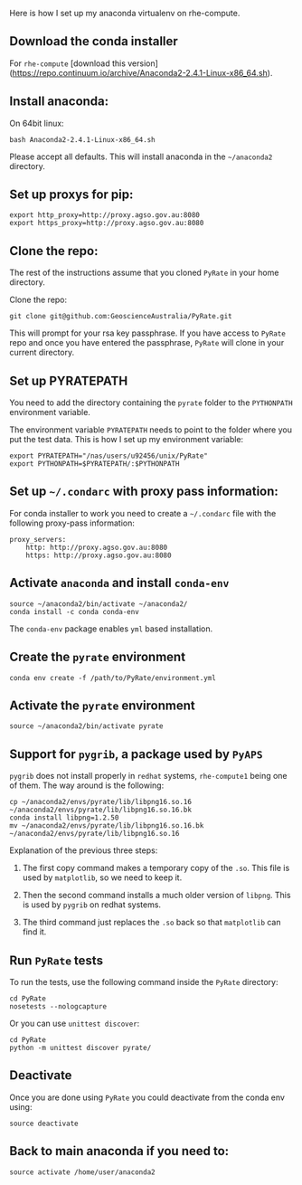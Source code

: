 Here is how I set up my anaconda virtualenv on rhe-compute.
 
## Download the conda installer

For `rhe-compute` [download this version] (https://repo.continuum.io/archive/Anaconda2-2.4.1-Linux-x86_64.sh). 

## Install anaconda:

On 64bit linux:
    
    bash Anaconda2-2.4.1-Linux-x86_64.sh

Please accept all defaults. This will install anaconda in the `~/anaconda2` directory.
 
## Set up proxys for pip:
 
    export http_proxy=http://proxy.agso.gov.au:8080
    export https_proxy=http://proxy.agso.gov.au:8080
 

## Clone the repo:

The rest of the instructions assume that you cloned `PyRate` in your home directory. 

Clone the repo:    

    git clone git@github.com:GeoscienceAustralia/PyRate.git
    
This will prompt for your rsa key passphrase. If you have access to `PyRate` repo and once you have entered the passphrase, `PyRate` will clone in your current directory. 


## Set up PYRATEPATH
You need to add the directory containing the `pyrate` folder to the `PYTHONPATH` environment variable.

The environment variable `PYRATEPATH` needs to point to the folder where you put the test data. This is how I set up my environment variable:

	export PYRATEPATH="/nas/users/u92456/unix/PyRate"
	export PYTHONPATH=$PYRATEPATH/:$PYTHONPATH
    
 
## Set up `~/.condarc` with proxy pass information:
 
For conda installer to work you need to create a `~/.condarc` file with the following proxy-pass information:
 
    proxy_servers:
        http: http://proxy.agso.gov.au:8080
        https: http://proxy.agso.gov.au:8080
        

## Activate `anaconda` and install `conda-env`

    source ~/anaconda2/bin/activate ~/anaconda2/
    conda install -c conda conda-env        

The `conda-env` package enables `yml` based installation.

## Create the `pyrate` environment
    
    conda env create -f /path/to/PyRate/environment.yml

## Activate the `pyrate` environment

    source ~/anaconda2/bin/activate pyrate

## Support for `pygrib`, a package used by `PyAPS`

`pygrib` does not install properly in `redhat` systems, `rhe-compute1` being one of them. The way around is the following:

    cp ~/anaconda2/envs/pyrate/lib/libpng16.so.16 ~/anaconda2/envs/pyrate/lib/libpng16.so.16.bk
    conda install libpng=1.2.50
    mv ~/anaconda2/envs/pyrate/lib/libpng16.so.16.bk ~/anaconda2/envs/pyrate/lib/libpng16.so.16  

Explanation of the previous three steps:
    
1. The first copy command makes a temporary copy of the `.so`. This file is used by `matplotlib`, so we need to keep it. 

2. Then the second command  installs a much older version of `libpng`. This is used by `pygrib` on redhat systems. 

3. The third command just replaces the `.so` back so that `matplotlib` can find it. 
    
## Run `PyRate` tests

To run the tests, use the following command inside the `PyRate` directory:
		
	cd PyRate
	nosetests --nologcapture
	
Or you can use `unittest discover`:

	cd PyRate
	python -m unittest discover pyrate/

## Deactivate
Once you are done using `PyRate` you could deactivate from the conda env using: 

    source deactivate

## Back to main anaconda if you need to:
    
    source activate /home/user/anaconda2

  